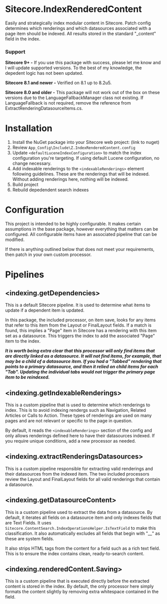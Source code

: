 # Sitecore.IndexRenderedContent

Easily and strategically index modular content in Sitecore. Patch config determines which renderings and which datasources associated with a page item should be indexed. All results stored in the standard "_content" field in the index.

### Support

**Sitecore 9+ -** If you use this package with success, please let me know and I will update supported versions. To the best of my knowledge, the depedent logic has not been updated.

**Sitecore 8.1 and newer -** Verified on 8.1 up to 8.2u5. 

**Sitecore 8.0 and older -** This package will not work out of the box on these versions due to the LanguageFallbackManager class not existing. If LanguageFallback is not required, remove the reference from ExtractRenderingDatasourceItems.cs.

# Installation

1. Install the NuGet package into your Sitecore web project: (link to nuget)
2. Review `App_Config\Include\Z.IndexRenderedContent.config`
3. Update `<defaultLuceneIndexConfiguration>` to match the index configuration you're targeting. If using default Lucene configuration, no change necessary.
4. Add indexable renderings to the `<indexableRenderings>` element following guidelines. These are the renderings that will be indexed. Without adding renderings here, nothing will be indexed.
5. Build project
6. Rebuild depedendent search indexes

# Configuration

This project is intended to be highly configurable. It makes certain assumptions in the base package, however everything that matters can be configured. All configurable items have an associated pipeline that can be modified.

If there is anything outlined below that does not meet your requirements, then patch in your own custom processor.

# Pipelines

## <indexing.getDependencies>

This is a default Sitecore pipeline. It is used to determine what items to update if a dependent item is updated. 

In this package, the included processor, on item save, looks for any items that refer to this item from the Layout or FinalLayout fields. If a match is found, this implies a "Page" item in Sitecore has a rendering with this item set as a datasource. This triggers the index to add the associated "Page" item to the index.

***It is worth being extra clear that this processor will only find items that are directly linked as a datasource. It will not find items, for example, that may be a child of a datasource item. If you had a "Tabbed" rendering that points to a primary datasource, and then it relied on child items for each "Tab". Updating the individual tabs would not trigger the primary page item to be reindexed.***

## <indexing.getIndexableRenderings>

This is a custom pipeline that is used to determine which renderings to index. This is to avoid indexing rendergs such as Navigation, Related Articles or Calls to Action. These types of renderings are used on many pages and are not relevant or specific to the page in question.

By default, it reads the `<indexableRenderings>` section of the config and only allows renderings defined here to have their datasources indexed. If you require unique conditions, add a new processor as needed.

## <indexing.extractRenderingsDatasources>

This is a custom pipeline responsible for extracting valid renderings and their datasources from the indexed item. The two included processors review the Layout and FinalLayout fields for all valid renderings that contain a datasource. 

## <indexing.getDatasourceContent>

This is a custom pipeline used to extract the data from a datasource. By default, it iterates all fields on a datasource item and only indexes fields that are Text Fields. It uses `Sitecore.ContentSearch.IndexOperationsHelper.IsTextField` to make this classification. It also automatically excludes all fields that begin with "__" as these are system fields.

It also strips HTML tags from the content for a field such as a rich text field. This is to ensure the index contains clean, ready-to-search content.

## <indexing.renderedContent.Saving>

This is a custom pipeline that is executed directly before the extracted content is stored in the index. By default, the only processor here simply formats the content slightly by removing extra whitespace contained in the field.
